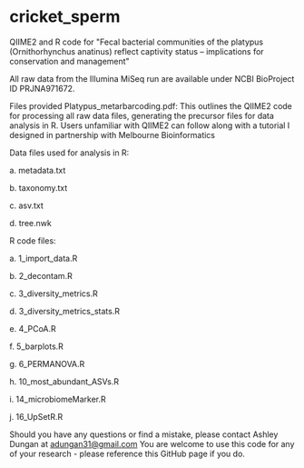 # cricket_sperm
QIIME2 and R code for "Fecal bacterial communities of the platypus (Ornithorhynchus anatinus) reflect captivity status – implications for conservation and management"

All raw data from the Illumina MiSeq run are available under NCBI BioProject ID PRJNA971672.

Files provided
Platypus_metarbarcoding.pdf: This outlines the QIIME2 code for processing all raw data files, generating the precursor files for data analysis in R. Users unfamiliar with QIIME2 can follow along with a tutorial I designed in partnership with Melbourne Bioinformatics

Data files used for analysis in R:

a. metadata.txt

b. taxonomy.txt

c. asv.txt

d. tree.nwk

R code files:

a. 1_import_data.R

b. 2_decontam.R

c. 3_diversity_metrics.R

d. 3_diversity_metrics_stats.R

e. 4_PCoA.R

f. 5_barplots.R

g. 6_PERMANOVA.R

h. 10_most_abundant_ASVs.R

i. 14_microbiomeMarker.R

j. 16_UpSetR.R

Should you have any questions or find a mistake, please contact Ashley Dungan at adungan31@gmail.com
You are welcome to use this code for any of your research - please reference this GitHub page if you do.
